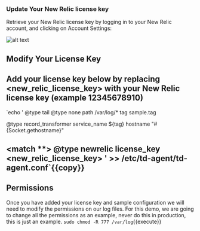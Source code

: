 ### Update Your New Relic license key
Retrieve your New Relic license key by logging in to your New Relic account, and clicking on Account Settings:

![alt text](https://raw.githubusercontent.com/polfliet/katacoda-scenarios/master/nr-logs/screenshots/nrlicense.gif?raw=true "License key")

## Modify Your License Key
Add your license key below by replacing <new_relic_license_key> with your New Relic license key (example 12345678910)
--------------
`echo '<source>
  @type tail
  <parse>
    @type none
  </parse>
  path /var/log/*
  tag sample.tag
</source>

<filter sample.tag>
  @type record_transformer
  <record>
    service_name ${tag}
    hostname "#{Socket.gethostname}"
  </record>
</filter>

<match **>
  @type newrelic
  license_key <new_relic_license_key>
</match>' >> /etc/td-agent/td-agent.conf`{{copy}}
-----------------

## Permissions
Once you have added your license key and sample configuration we will need to modify the permissions on our log files. For this demo, we are going to change all the permissions as an example, never do this in production, this is just an example.
`sudo chmod -R 777 /var/log`{{execute}}
